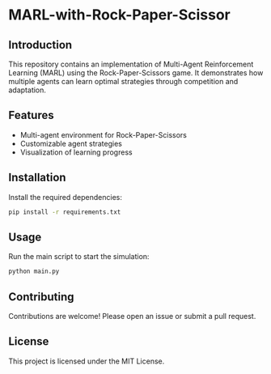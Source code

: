 # MARL-with-Rock-Paper-Scissor
## Introduction

This repository contains an implementation of Multi-Agent Reinforcement Learning (MARL) using the Rock-Paper-Scissors game. It demonstrates how multiple agents can learn optimal strategies through competition and adaptation.

## Features

- Multi-agent environment for Rock-Paper-Scissors
- Customizable agent strategies
- Visualization of learning progress

## Installation

Install the required dependencies:

```bash
pip install -r requirements.txt
```

## Usage

Run the main script to start the simulation:

```bash
python main.py
```

## Contributing

Contributions are welcome! Please open an issue or submit a pull request.

## License

This project is licensed under the MIT License.
